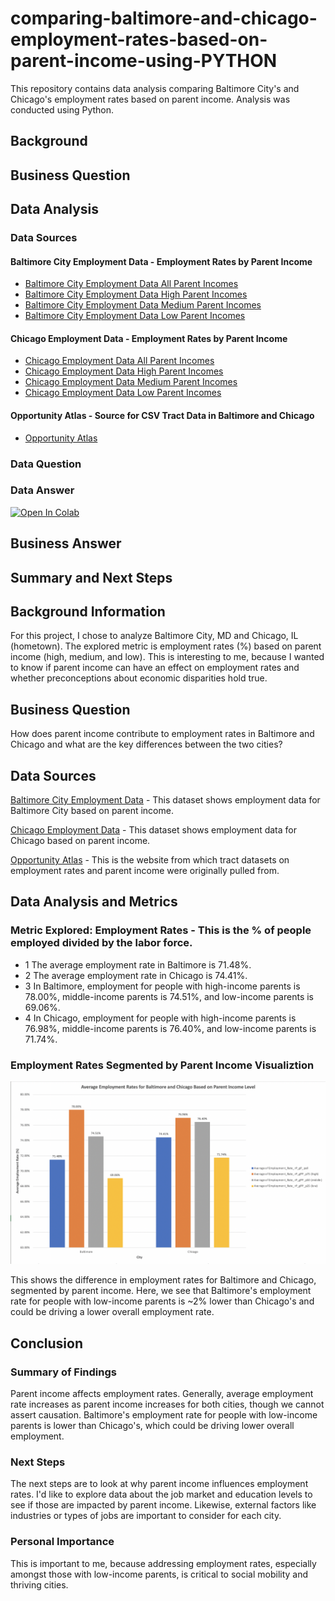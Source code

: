 # comparing-baltimore-and-chicago-employment-rates-based-on-parent-income-using-PYTHON
This repository contains data analysis comparing Baltimore City's and Chicago's employment rates based on parent income. Analysis was conducted using Python. 
## Background
## Business Question
## Data Analysis
### Data Sources

#### Baltimore City Employment Data - Employment Rates by Parent Income
- [Baltimore City Employment Data All Parent Incomes](https://github.com/matthewprk/comparing-baltimore-and-chicago-employment-rates-based-on-parent-income-using-PYTHON/blob/main/BaltimoreEmployment_All_PI.csv) 
- [Baltimore City Employment Data High Parent Incomes](https://github.com/matthewprk/comparing-baltimore-and-chicago-employment-rates-based-on-parent-income-using-PYTHON/blob/main/BaltimoreEmployment_High_PI.csv) 
- [Baltimore City Employment Data Medium Parent Incomes](https://github.com/matthewprk/comparing-baltimore-and-chicago-employment-rates-based-on-parent-income-using-PYTHON/blob/main/BaltimoreEmployment_Med_PI.csv) 
- [Baltimore City Employment Data Low Parent Incomes](https://github.com/matthewprk/comparing-baltimore-and-chicago-employment-rates-based-on-parent-income-using-PYTHON/blob/main/BaltimoreEmployment_Low_PI.csv) 

#### Chicago Employment Data - Employment Rates by Parent Income
- [Chicago Employment Data All Parent Incomes](https://github.com/matthewprk/comparing-baltimore-and-chicago-employment-rates-based-on-parent-income-using-PYTHON/blob/main/ChicagoEmployment_All_PI.csv) 
- [Chicago Employment Data High Parent Incomes](https://github.com/matthewprk/comparing-baltimore-and-chicago-employment-rates-based-on-parent-income-using-PYTHON/blob/main/ChicagoEmployment_High_PI.csv) 
- [Chicago Employment Data Medium Parent Incomes](https://github.com/matthewprk/comparing-baltimore-and-chicago-employment-rates-based-on-parent-income-using-PYTHON/blob/main/ChicagoEmployment_Med_PI.csv) 
- [Chicago Employment Data Low Parent Incomes](https://github.com/matthewprk/comparing-baltimore-and-chicago-employment-rates-based-on-parent-income-using-PYTHON/blob/main/ChicagoEmployment_Low_PI.csv)

#### Opportunity Atlas - Source for CSV Tract Data in Baltimore and Chicago
- [Opportunity Atlas](https://www.opportunityatlas.org/) 

### Data Question
### Data Answer

[![Open In Colab](https://colab.research.google.com/assets/colab-badge.svg)](https://colab.research.google.com/drive/1OydoEiz-Q99r4Tz1ehHyobecL2W-I3VW?usp=sharing)

## Business Answer
## Summary and Next Steps 

## Background Information
For this project, I chose to analyze Baltimore City, MD and Chicago, IL (hometown). 
The explored metric is employment rates (%) based on parent income (high, medium, and low). This is interesting to me, because I wanted to know if parent income can have an effect on employment rates and whether preconceptions about economic disparities hold true. 

## Business Question
How does parent income contribute to employment rates in Baltimore and Chicago and what are the key differences between the two cities?

## Data Sources
[Baltimore City Employment Data](https://github.com/matthewprk/comparing_employment_data_in_baltimore_city_and_chicago/blob/master/Chicago%20Employment%20Data.xls0) - This dataset shows employment data for Baltimore City based on parent income. 

[Chicago Employment Data](https://github.com/matthewprk/comparing_employment_data_in_baltimore_city_and_chicago/blob/master/Baltimore%20City%20Employment%20Data.xls) - This dataset shows employment data for Chicago based on parent income.

[Opportunity Atlas](https://www.opportunityatlas.org/) - This is the website from which tract datasets on employment rates and parent income were originally pulled from.

## Data Analysis and Metrics
### Metric Explored: Employment Rates - This is the % of people employed divided by the labor force. 
- 1 The average employment rate in Baltimore is 71.48%. 
- 2 The average employment rate in Chicago is 74.41%. 
- 3 In Baltimore, employment for people with high-income parents is 78.00%, middle-income parents is 74.51%, and low-income parents is 69.06%.
- 4 In Chicago, employment for people with high-income parents is 76.98%, middle-income parents is 76.40%, and low-income parents is 71.74%.

### Employment Rates Segmented by Parent Income Visualiztion
![alt text](https://github.com/matthewprk/comparing_employment_data_in_baltimore_city_and_chicago/blob/master/Employment%20Rates%20Segmented%20By%20Parent%20Income%20.png) 

This shows the difference in employment rates for Baltimore and Chicago, segmented by parent income. Here, we see that Baltimore's employment rate for people with low-income parents is ~2% lower than Chicago's and could be driving a lower overall employment rate. 

## Conclusion
### Summary of Findings
Parent income affects employment rates. Generally, average employment rate increases as parent income increases for both cities, though we cannot assert causation. Baltimore's employment rate for people with low-income parents is lower than Chicago's, which could be driving lower overall employment. 

### Next Steps
The next steps are to look at why parent income influences employment rates. I'd like to explore data about the job market and education levels to see if those are impacted by parent income. Likewise, external factors like industries or types of jobs are important to consider for each city. 

### Personal Importance
This is important to me, because addressing employment rates, especially amongst those with low-income parents, is critical to social mobility and thriving cities.
